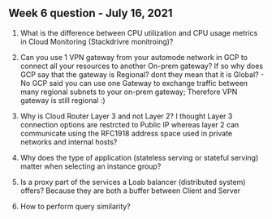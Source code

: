 ## Week 6 question - July 16, 2021

1. What is the difference between CPU utilization and CPU usage metrics in Cloud Monitoring (Stackdrivre monitroing)?

2. Can you use 1 VPN gateway from your automode network in GCP to connect all your resources to another On-prem gateway? If so why does GCP say that the gateway is Regional? dont they mean that it is Global? - No GCP said you can use one Gateway to exchange traffic between many regional subnets to your on-prem gateway; Therefore VPN gateway is still regional :) 

3. Why is Cloud Router Layer 3 and not Layer 2? I thought Layer 3 connection options are restrcted to Public IP whereas layer 2 can communicate using the RFC1918 address space used in private networks and internal hosts?

4. Why does the type of application (stateless serving or stateful serving) matter when selecting an instance group?

5. Is a proxy part of the services a Loab balancer (distributed system) offers? Because they are both a buffer between Client and Server
6. How to perform query similarity?

